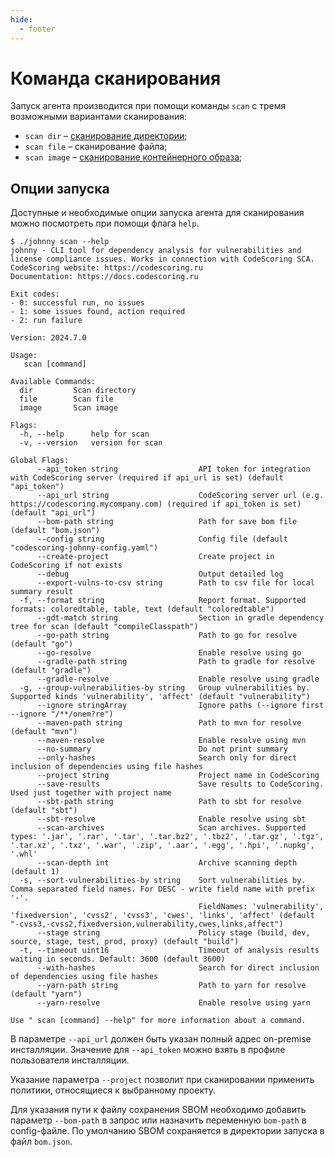 ```yaml
---
hide:
  - footer
---
```


# Команда сканирования

Запуск агента производится при помощи команды `scan` с тремя возможными вариантами сканирования:

- `scan dir` – [сканирование директории](/agent/scan-dir/);
- `scan file` – сканирование файла;
- `scan image` – [сканирование контейнерного образа](/agent/scan-docker);

## Опции запуска

Доступные и необходимые опции запуска агента для сканирования можно посмотреть при помощи флага `help`.

```
$ ./johnny scan --help
johnny - CLI tool for dependency analysis for vulnerabilities and license compliance issues. Works in connection with CodeScoring SCA.
CodeScoring website: https://codescoring.ru
Documentation: https://docs.codescoring.ru

Exit codes:
- 0: successful run, no issues
- 1: some issues found, action required
- 2: run failure

Version: 2024.7.0

Usage:
   scan [command]

Available Commands:
  dir         Scan directory
  file        Scan file
  image       Scan image

Flags:
  -h, --help      help for scan
  -v, --version   version for scan

Global Flags:
      --api_token string                  API token for integration with CodeScoring server (required if api_url is set) (default "api_token")
      --api_url string                    CodeScoring server url (e.g. https://codescoring.mycompany.com) (required if api_token is set) (default "api_url")
      --bom-path string                   Path for save bom file (default "bom.json")
      --config string                     Config file (default "codescoring-johnny-config.yaml")
      --create-project                    Create project in CodeScoring if not exists
      --debug                             Output detailed log
      --export-vulns-to-csv string        Path to csv file for local summary result
  -f, --format string                     Report format. Supported formats: coloredtable, table, text (default "coloredtable")
      --gdt-match string                  Section in gradle dependency tree for scan (default "compileClasspath")
      --go-path string                    Path to go for resolve (default "go")
      --go-resolve                        Enable resolve using go
      --gradle-path string                Path to gradle for resolve (default "gradle")
      --gradle-resolve                    Enable resolve using gradle
  -g, --group-vulnerabilities-by string   Group vulnerabilities by. Supported kinds 'vulnerability', 'affect' (default "vulnerability")
      --ignore stringArray                Ignore paths (--ignore first --ignore "/**/onem?re")
      --maven-path string                 Path to mvn for resolve (default "mvn")
      --maven-resolve                     Enable resolve using mvn
      --no-summary                        Do not print summary
      --only-hashes                       Search only for direct inclusion of dependencies using file hashes
      --project string                    Project name in CodeScoring
      --save-results                      Save results to CodeScoring. Used just together with project name
      --sbt-path string                   Path to sbt for resolve (default "sbt")
      --sbt-resolve                       Enable resolve using sbt
      --scan-archives                     Scan archives. Supported types: '.jar', '.rar', '.tar', '.tar.bz2', '.tbz2', '.tar.gz', '.tgz', '.tar.xz', '.txz', '.war', '.zip', '.aar', '.egg', '.hpi', '.nupkg', '.whl'
      --scan-depth int                    Archive scanning depth (default 1)
  -s, --sort-vulnerabilities-by string    Sort vulnerabilities by. Comma separated field names. For DESC - write field name with prefix '-'.
                                          FieldNames: 'vulnerability', 'fixedversion', 'cvss2', 'cvss3', 'cwes', 'links', 'affect' (default "-cvss3,-cvss2,fixedversion,vulnerability,cwes,links,affect")
      --stage string                      Policy stage (build, dev, source, stage, test, prod, proxy) (default "build")
  -t, --timeout uint16                    Timeout of analysis results waiting in seconds. Default: 3600 (default 3600)
      --with-hashes                       Search for direct inclusion of dependencies using file hashes
      --yarn-path string                  Path to yarn for resolve (default "yarn")
      --yarn-resolve                      Enable resolve using yarn

Use " scan [command] --help" for more information about a command.
```

В параметре `--api_url` должен быть указан полный адрес on-premise инсталляции. Значение для `--api_token` можно взять в профиле пользователя инсталляции.

Указание параметра `--project` позволит при сканировании применить политики, относящиеся к выбранному проекту.

Для указания пути к файлу сохранения SBOM необходимо добавить параметр `--bom-path` в запрос или назначить переменную `bom-path` в config-файле. По умолчанию SBOM сохраняется в директории запуска в файл `bom.json`.

